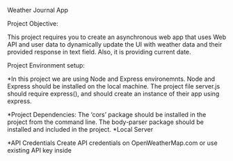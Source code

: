 Weather Journal App

Project Objective:

This project requires you to create an asynchronous web app that uses Web API and user data to dynamically update the UI with weather data and their provided response in text field. Also, it is providing current date.

Project Environment setup:

*In this project we are using Node and Express environemnts. Node and Express should be installed on the local machine. The project file server.js should require express(), and should create an instance of their app using express.
	
*Project Dependencies:
	The ‘cors’ package should be installed in the project from the command line. 
	The body-parser package should be installed and included in the project.
*Local Server

*API Credentials
Create API credentials on OpenWeatherMap.com or use existing API key inside